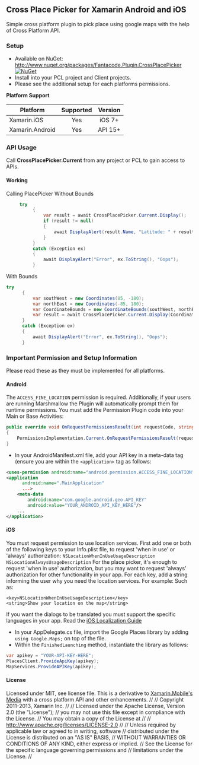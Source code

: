 ## Cross Place Picker for Xamarin Android and iOS

Simple cross platform plugin to pick place using google maps with the help of Cross Platform API.

### Setup
* Available on NuGet: http://www.nuget.org/packages/Fantacode.Plugin.CrossPlacePicker [![NuGet](https://img.shields.io/nuget/v/Fantacode.Plugin.CrossPlacePicker.svg)](https://www.nuget.org/packages/Fantacode.Plugin.CrossPlacePicker)
* Install into your PCL project and Client projects.
* Please see the additional setup for each platforms permissions.



**Platform Support**

|Platform|Supported|Version|
| ------------------- | :-----------: | :------------------: |
|Xamarin.iOS|Yes|iOS 7+|
|Xamarin.Android|Yes|API 15+|


### API Usage

Call **CrossPlacePicker.Current** from any project or PCL to gain access to APIs.

#### Working

Calling PlacePicker Without Bounds
```csharp
     try
          {
              var result = await CrossPlacePicker.Current.Display();
              if (result != null)
              {
                  await DisplayAlert(result.Name, "Latitude: " + result.Coordinates.Latitude + "\nLongitude: " + result.Coordinates.Longitude, "OK");
              }
          }
          catch (Exception ex)
          {
              await DisplayAlert("Error", ex.ToString(), "Oops");
          }
```

With Bounds

```csharp
try
      {
          var southWest = new Coordinates(85, -180);
          var northEast = new Coordinates(-85, 180);
          var CoordinateBounds = new CoordinateBounds(southWest, northEast);
          var result = await CrossPlacePicker.Current.Display(CoordinateBounds);
      }
      catch (Exception ex)
      {
          await DisplayAlert("Error", ex.ToString(), "Oops");
      }
```

###  Important Permission and Setup Information
Please read these as they must be implemented for all platforms.

#### Android 
The `ACCESS_FINE_LOCATION` permission is required. Additionally, if your users are running Marshmallow the Plugin will automatically prompt them for runtime permissions. You must add the Permission Plugin code into your Main or Base Activities:

```csharp
public override void OnRequestPermissionsResult(int requestCode, string[] permissions, Permission[] grantResults)
{
    PermissionsImplementation.Current.OnRequestPermissionsResult(requestCode, permissions, grantResults);
}
```
- In your AndroidManifest.xml file, add your API key in a meta-data tag (ensure you are within the `<application>` tag as follows:

```xml
<uses-permission android:name="android.permission.ACCESS_FINE_LOCATION" />
<application
      android:name=".MainApplication"
      ...>
	<meta-data
		android:name="com.google.android.geo.API_KEY"
		android:value="YOUR_ANDROID_API_KEY_HERE"/>
	...
</application>
```

#### iOS
You must request permission to use location services. First add one or both of the following keys to your Info.plist file, to request 'when in use' or 'always' authorization:
`NSLocationWhenInUseUsageDescription`
`NSLocationAlwaysUsageDescription` 
For the place picker, it's enough to request 'when in use' authorization, but you may want to request 'always' authorization for other functionality in your app. For each key, add a string informing the user why you need the location services. For example:
Such as:
```
<key>NSLocationWhenInUseUsageDescription</key>
<string>Show your location on the map</string>
```

If you want the dialogs to be translated you must support the specific languages in your app. Read the [iOS Localization Guide](https://developer.xamarin.com/guides/ios/advanced_topics/localization_and_internationalization/)

- In your AppDelegate.cs file, import the Google Places library by adding `using Google.Maps;` on top of the file.
- Within the `FinishedLaunching` method, instantiate the library as follows:

```csharp
var apikey = "YOUR-API-KEY-HERE";
PlacesClient.ProvideApiKey(apikey);
MapServices.ProvideAPIKey(apikey);
```

#### License
Licensed under MIT, see license file. This is a derivative to [Xamarin.Mobile's Media](http://github.com/xamarin/xamarin.mobile) with a cross platform API and other enhancements.
//
//  Copyright 2011-2013, Xamarin Inc.
//
//    Licensed under the Apache License, Version 2.0 (the "License");
//    you may not use this file except in compliance with the License.
//    You may obtain a copy of the License at
//
//        http://www.apache.org/licenses/LICENSE-2.0
//
//    Unless required by applicable law or agreed to in writing, software
//    distributed under the License is distributed on an "AS IS" BASIS,
//    WITHOUT WARRANTIES OR CONDITIONS OF ANY KIND, either express or implied.
//    See the License for the specific language governing permissions and
//    limitations under the License.
//
